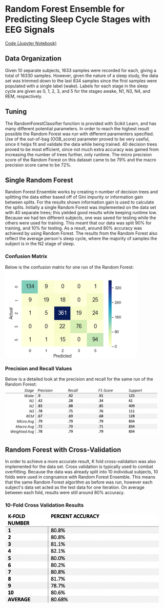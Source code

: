 # Random Forest Ensemble for Predicting Sleep Cycle Stages with EEG Signals
[Code (Jupyter Notebook)](https://github.com/fkarimzadeh6/CX4240_project/blob/Nihad-Ljubuncic/RF_with_kfold.ipynb)
## Data Organization

Given 10 separate subjects, 1633 samples were recorded for each, giving a total of 16330 samples. However, given the nature of a sleep study, the data set was trimmed down to the last 834 samples since the first samples were populated with a single label (wake). Labels for each stage in the sleep cycle are given as 0, 1, 2, 3, and 5 for the stages awake, N1, N3, N4, and REM, respectively.


## Tuning

The RandomForestClassifier function is provided with Scikit Learn, and has many different potential parameters. In order to reach the highest result possible the Random Forest was run with different paramenters specified. Use of the out-of-bag (OOB_score) parameter proved to be very useful, since it helps fit and validate the data while being trained. 40 decision trees proved to be most efficient, since not much extra accuracy was gained from increasing the number of trees further, only runtime. The micro precision score of the Random Forest on this dataset came to be 79% and the macro precision score came to be 72%. 



## Single Random Forest

Random Forest Ensemble works by creating n number of decision trees and splitting the data either based off of Gini impurity or information gain between splits. For the results shown information gain is used to calculate the splits. Initially a single Random Forest was implemented on the data set with 40 separate trees; this yielded good results while keeping runtime low.  Because we had ten different subjects, one was saved for testing while the others were used for training. This meant that our data was split 90% for training, and 10% for testing. As a result, around 80% accuracy was achieved by using Random Forest. The results from the Random Forest also reflect the average person's sleep cycle, where the majority of samples the subject is in the N2 stage of sleep. 

### Confusion Matrix
Below is the confusion matrix for one run of the Random Forest:
![image](https://github.com/fkarimzadeh6/CX4240_project/blob/Nihad-Ljubuncic/heatmap_copy.png)
### Precision and Recall Values
Below is a detailed look at the precision and recall for the same run of the Random Forest:
![image](https://github.com/fkarimzadeh6/CX4240_project/blob/Nihad-Ljubuncic/class_report.png)
## Random Forest with Cross-Validation

In order to achieve a more accurate result, K fold cross-validation was also implemented for the data set. Cross validation is typically used to combat overfitting. Because the data was already split into 10 individual subjects, 10 folds were used in congruence with Random Forest Ensemble. This means that the same Random Forest algorithm as before was run, however each subject's data set acted as the test data for one iteration. On average between each fold, results were still around 80% accuracy. 
### 10-Fold Cross Validation Results
![image](https://github.com/fkarimzadeh6/CX4240_project/blob/Nihad-Ljubuncic/kfoldtable.png)
